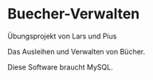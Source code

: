 # Buecher-Verwalten
Übungsprojekt von Lars und Pius

Das Ausleihen und Verwalten von Bücher.

Diese Software braucht MySQL.